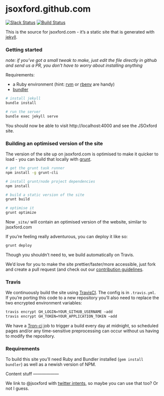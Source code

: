 jsoxford.github.com
===================

[![Slack Status](https://digitaloxford.herokuapp.com/badge.svg)](https://digitaloxford.herokuapp.com) [![Build Status](https://travis-ci.org/jsoxford/jsoxford.github.com.svg?branch=develop)](https://travis-ci.org/jsoxford/jsoxford.github.com)

This is the source for jsoxford.com - it’s a static site that is generated with [jekyll](http://jekyllrb.com/).

### Getting started

_note: if you’ve got a small tweak to make, just edit the file directly in github and send us a PR, you don't have to worry about installing anything_

Requirements:

  * a Ruby environment (hint: [rvm](https://rvm.io/) or [rbenv](https://github.com/sstephenson/rbenv) are handy)
  * [bundler](http://bundler.io/)


```bash
# install jekyll
bundle install

# run the server
bundle exec jekyll serve
```

You should now be able to visit http://localhost:4000 and see the JSOxford site.

### Building an optimised version of the site

The version of the site up on jsoxford.com is optimised to make it quicker to load - you can build that locally with [grunt](http://gruntjs.com/).

```bash
# get the grunt task runner
npm install -g grunt-cli

# install grunt/node project dependencies
npm install

# build a static version of the site
grunt build

# optimise it
grunt optimize
```

Now `_site/` will contain an optimised version of the website, similar to jsoxford.com

If you’re feeling really adventurous, you can deploy it like so:

```bash
grunt deploy
```

Though you shouldn’t need to, we build automatically on Travis.

We’d love for you to make the site prettier/faster/more accessible, just fork and create a pull request (and check out our [contribution guidelines](CONTRIBUTING.md).

### Travis

We continuously build the site using [TravisCI](http://travis-ci.org). The config is in `.travis.yml`. If you’re porting this code to a new repository you’ll also need to replace the two encrypted environment variables:

```bash
travis encrypt GH_LOGIN=YOUR_GITHUB_USERNAME —add
travis encrypt GH_TOKEN=YOUR_APPLICATION_TOKEN —add
```

We have a [Tron-ci](http://tron-ci.herokuapp.com/jobs/1519935/) job to trigger a build every day at midnight, so scheduled pages and/or any time-sensitive preprocessing can occur without us having to modify the repository.

### Requirements

To build this site you’ll need Ruby and Bundler installed (`gem install bundler`) as well as a newish version of NPM.

Content stuff
——————

We link to @jsoxford with [twitter intents](https://dev.twitter.com/docs/intents), so maybe you can use that too? Or not I guess.
